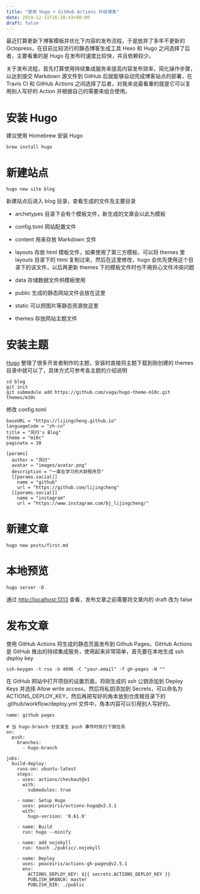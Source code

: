 ```yaml
---
title: "使用 Hugo + GitHub Actions 升级博客"
date: 2019-12-11T16:28:43+08:00
draft: false
---
```


最近打算更新下博客模板并优化下内容的发布流程，于是放弃了多年不更新的 Octopress，在目前比较流行的静态博客生成工具 Hexo 和 Hugo 之间选择了后者，主要看重的是 Hugo 在发布时速度比较快，并且依赖较少。

关于发布流程，首先打算使用持续集成服务来提高内容发布效率，简化操作步骤，以达到提交 Markdown 源文件到 GitHub 后就能够自动完成博客站点的部署，在 Travis CI 和 GitHub Actions 之间选择了后者，对我来说最看重的就是它可以复用别人写好的 Action 并根据自己的需要来组合使用。

# 安装 Hugo
建议使用 Homebrew 安装 Hugo

```
brew install hugo
```

# 新建站点

```
hugo new site blog
```

新建站点后进入 blog 目录，查看生成的文件及主要目录

- archetypes 目录下会有个模板文件，新生成的文章会以此为模板

- config.toml 网站配置文件

- content 用来存放 Markdown 文件

- layouts 存放 html 模板文件，如果使用了第三方模板，可以将 themes 里 layouts 目录下的 html 复制过来，然后在这里修改，hugo 会优先使用这个目录下的该文件，以后再更新 themes 下的模板文件时也不用担心文件冲突问题

- data 存储数据文件供模板使用

- public 生成的静态网站文件会放在这里

- static 可以把图片等静态资源放这里

- themes 存放网站主题文件

# 安装主题
[Hugo](https://themes.gohugo.io/) 整理了很多开发者制作的主题，安装时直接将主题下载到刚创建的 themes 目录中就可以了，具体方式可参考各主题的介绍说明

```
cd blog
git init
git submodule add https://github.com/vaga/hugo-theme-m10c.git themes/m10c
```

修改 config.toml

```
baseURL = "https://lijingcheng.github.io"
languageCode = "zh-cn"
title = "风行's Blog"
theme = "m10c"
paginate = 10

[params]
  author = "风行"
  avatar = "images/avatar.png"
  description = "一直在学习的大龄程序员"
  [[params.social]]
    name = "github"
    url = "https://github.com/lijingcheng"
  [[params.social]]
    name = "instagram"
    url = "https://www.instagram.com/bj_lijingcheng/"
```

# 新建文章

```
hugo new posts/first.md
```

# 本地预览

```
hugo server -D
```

通过 [http://localhost:1313](http://localhost:1313) 查看，发布文章之前需要将文章内的 draft 改为 false

# 发布文章
使用 GitHub Actions 将生成的静态页面发布到 Github Pages，GitHub Actions 是 GitHub 推出的持续集成服务，使用起来非常简单，首先要在本地生成 ssh deploy key

```
ssh-keygen -t rsa -b 4096 -C "your.email" -f gh-pages -N ""
```

在 GitHub 网站中打开项目的设置页面，将刚生成的 ssh 公钥添加到 Deploy Keys 并选择 Allow write access，然后将私钥添加到 Secrets，可以命名为 ACTIONS_DEPLOY_KEY，然后再把写好的角本放到仓库根目录下的 .github/workflow/deploy.yml 文件中，角本内容可以引用别人写好的。

```
name: github pages

# 当 hugo-branch 分支发生 push 事件时执行下面任务
on:
  push:
    branches:
      - hugo-branch

jobs:
  build-deploy:
    runs-on: ubuntu-latest
    steps:
    - uses: actions/checkout@v1
      with:
        submodules: true

    - name: Setup Hugo
      uses: peaceiris/actions-hugo@v2.3.1
      with:
        hugo-version: '0.61.0'

    - name: Build
      run: hugo --minify

    - name: add nojekyll
      run: touch ./public/.nojekyll

    - name: Deploy
      uses: peaceiris/actions-gh-pages@v2.5.1
      env:
        ACTIONS_DEPLOY_KEY: ${{ secrets.ACTIONS_DEPLOY_KEY }}
        PUBLISH_BRANCH: master
        PUBLISH_DIR: ./public
```

